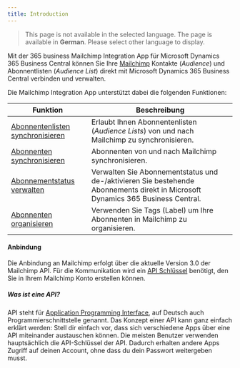 ```yaml
---
title: Introduction
---
```


> This page is not available in the selected language. The page is available in **German**. Please select other language to display.

Mit der 365 business Mailchimp Integration App für Microsoft Dynamics 365 Business Central können Sie Ihre [Mailchimp](https://mailchimp.com) Kontakte (_Audience_) und Abonnentlisten (_Audience List_) direkt mit Microsoft Dynamics 365 Business Central verbinden und verwalten.

Die Mailchimp Integration App unterstützt dabei die folgenden Funktionen:

| Funktion | Beschreibung |
| --- | --- |
| [Abonnentenlisten synchronisieren](audience-lists.md) | Erlaubt Ihnen Abonnentenlisten (_Audience Lists_) von und nach Mailchimp zu synchronisieren.  | 
| [Abonnenten synchronisieren](audience.md) | Abonnenten von und nach Mailchimp synchronisieren. |
| [Abonnementstatus verwalten](audience.md#wie-ändere-ich-den-abonnementstatus-eines-abonnenten) | Verwalten Sie Abonnementstatus und de-/aktivieren Sie bestehende Abonnements direkt in Microsoft Dynamics 365 Business Central. |
| [Abonnenten organisieren](audience.md#wie-füge-ich-tags-label-zu-einem-abonnenten-hinzu) | Verwenden Sie Tags (Label) um Ihre Abonnenten in Mailchimp zu organisieren. |

#### Anbindung
Die Anbindung an Mailchimp erfolgt über die aktuelle Version 3.0 der Mailchimp API. Für die Kommunikation wird ein [API Schlüssel](https://mailchimp.com/de/help/about-api-keys) benötigt, den Sie in Ihrem Mailchimp Konto erstellen können.

##### Was ist eine API?
API steht für [Application Programming Interface](https://de.wikipedia.org/wiki/Programmierschnittstelle), auf Deutsch auch Programmierschnittstelle genannt. Das Konzept einer API kann ganz einfach erklärt werden: Stell dir einfach vor, dass sich verschiedene Apps über eine API miteinander austauschen können. Die meisten Benutzer verwenden hauptsächlich die API-Schlüssel der API. Dadurch erhalten andere Apps Zugriff auf deinen Account, ohne dass du dein Passwort weitergeben musst.
